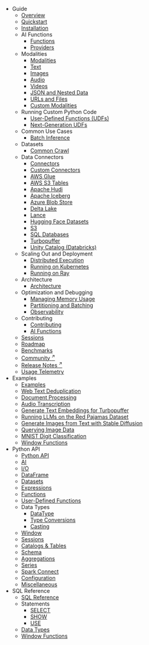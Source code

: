 * Guide
    * [Overview](index.md)
    * [Quickstart](quickstart.md)
    * [Installation](install.md)
    * AI Functions
        * [Functions](ai-functions/index.md)
        * [Providers](ai-functions/providers.md)
    * Modalities
        * [Modalities](modalities/index.md)
        * [Text](modalities/text.md)
        * [Images](modalities/images.md)
        * [Audio](modalities/audio.md)
        * [Videos](modalities/videos.md)
        * [JSON and Nested Data](modalities/json.md)
        * [URLs and Files](modalities/urls.md)
        * [Custom Modalities](modalities/custom.md)
    * Running Custom Python Code
        * [User-Defined Functions (UDFs)](custom-code/udfs.md)
        * [Next-Generation UDFs](custom-code/func.md)
    * Common Use Cases
        * [Batch Inference](use-case/batch-inference.md)
    * Datasets
        * [Common Crawl](datasets/common-crawl.md)
    * Data Connectors
        * [Connectors](connectors/index.md)
        * [Custom Connectors](connectors/custom.md)
        * [AWS Glue](connectors/glue.md)
        * [AWS S3 Tables](connectors/s3tables.md)
        * [Apache Hudi](connectors/hudi.md)
        * [Apache Iceberg](connectors/iceberg.md)
        * [Azure Blob Store](connectors/azure.md)
        * [Delta Lake](connectors/delta_lake.md)
        * [Lance](connectors/lance.md)
        * [Hugging Face Datasets](connectors/huggingface.md)
        * [S3](connectors/aws.md)
        * [SQL Databases](connectors/sql.md)
        * [Turbopuffer](connectors/turbopuffer.md)
        * [Unity Catalog (Databricks)](connectors/unity_catalog.md)
    * Scaling Out and Deployment
        * [Distributed Execution](distributed/index.md)
        * [Running on Kubernetes](distributed/kubernetes.md)
        * [Running on Ray](distributed/ray.md)
    * Architecture
        * [Architecture](architecture/index.md)
    * Optimization and Debugging
        * [Managing Memory Usage](optimization/memory.md)
        * [Partitioning and Batching](optimization/partitioning.md)
        * [Observability](optimization/observability.md)
    * Contributing
        * [Contributing](contributing-to-daft.md)
        * [AI Functions](contributing/contributing-ai-functions.md)
    * [Sessions](sessions-usage.md)
    * [Roadmap](roadmap.md)
    * [Benchmarks](benchmarks/index.md)
    * [Community <sup>↗</sup>](http://www.daft.ai/slack)
    * [Release Notes <sup>↗</sup>](https://github.com/Eventual-Inc/Daft/releases)
    * [Usage Telemetry](telemetry.md)
* Examples
    * [Examples](examples/index.md)
    * [Web Text Deduplication](examples/minhash-dedupe.md)
    * [Document Processing](examples/document-processing.md)
    * [Audio Transcription](examples/audio-transcription.md)
    * [Generate Text Embeddings for Turbopuffer](examples/text-embeddings.md)
    * [Running LLMs on the Red Pajamas Dataset](examples/llms-red-pajamas.md)
    * [Generate Images from Text with Stable Diffusion](examples/image-generation.md)
    * [Querying Image Data](examples/querying-images.md)
    * [MNIST Digit Classification](examples/mnist.md)
    * [Window Functions](examples/window-functions.md)
* Python API
    * [Python API](api/index.md)
    * [AI](api/ai.md)
    * [I/O](api/io.md)
    * [DataFrame](api/dataframe.md)
    * [Datasets](api/datasets.md)
    * [Expressions](api/expressions.md)
    * [Functions](api/functions/)
    * [User-Defined Functions](api/udf.md)
    * Data Types
        * [DataType](api/datatypes/index.md)
        * [Type Conversions](api/datatypes/type_conversions.md)
        * [Casting](api/datatypes/casting.md)
    * [Window](api/window.md)
    * [Sessions](api/sessions.md)
    * [Catalogs & Tables](api/catalogs_tables.md)
    * [Schema](api/schema.md)
    * [Aggregations](api/aggregations.md)
    * [Series](api/series.md)
    * [Spark Connect](api/spark_connect.md)
    * [Configuration](api/config.md)
    * [Miscellaneous](api/misc.md)
* SQL Reference
    * [SQL Reference](sql/index.md)
    * Statements
        * [SELECT](sql/statements/select.md)
        * [SHOW](sql/statements/show.md)
        * [USE](sql/statements/use.md)
    * [Data Types](sql/datatypes.md)
    * [Window Functions](sql/window_functions.md)

<!--
TODO
        * [Custom Connectors](connectors/custom.md)
        * [CSV](connectors/csv.md)
        * [Google Cloud Storage (GCS)](connectors/gcs.md)
        * [HTTP](connectors/http.md)
        * [JSON](connectors/json.md)
        * [Lance](connectors/lance.md)
        * [Parquet](connectors/parquet.md)
        * [Turbopuffer](connectors/turbopuffer.md)
        * [WARC (Web ARChive)](connectors/warc.md)
-->
